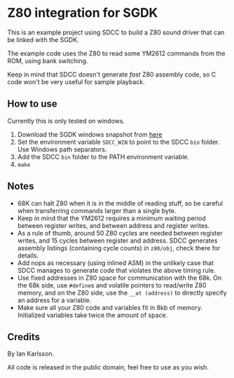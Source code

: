 # Z80 integration for SGDK
This is an example project using SDCC to build a Z80 sound driver
that can be linked with the SGDK.

The example code uses the Z80 to read some YM2612 commands from the ROM,
using bank switching.

Keep in mind that SDCC doesn't generate _fast_ Z80 assembly code, so
C code won't be very useful for sample playback.

## How to use
Currently this is only tested on windows.

1. Download the SGDK windows snapshot from [here](http://sdcc.sourceforge.net/snap.php#Windows)
2. Set the environment variable `SDCC_WIN` to point to the SDCC `bin` folder. Use Windows path separators.
3. Add the SDCC `bin` folder to the PATH environment variable.
4. `make`

## Notes
- 68K can halt Z80 when it is in the middle of reading stuff, so be careful
when transferring commands larger than a single byte.
- Keep in mind that the YM2612 requires a minimum waiting period between register writes, and between address and register writes.
- As a rule of thumb, around 50 Z80 cycles are needed between register writes, and 15 cycles between register and address. SDCC generates assembly listings (containing cycle counts) in `z80/obj`, check there for details.
- Add nops as necessary (using inlined ASM) in the unlikely case that SDCC manages to generate code that violates the above timing rule.
- Use fixed addresses in Z80 space for communication with the 68k. On the 68k side, use `#define`s and volatile pointers to read/write Z80 memory, and on the Z80 side, use the `__at (address)` to directly specify an address for a variable.
- Make sure all your Z80 code and variables fit in 8kb of memory. Initialized variables take twice the amount of space.

## Credits
By Ian Karlsson.

All code is released in the public domain, feel free to use as you wish.
